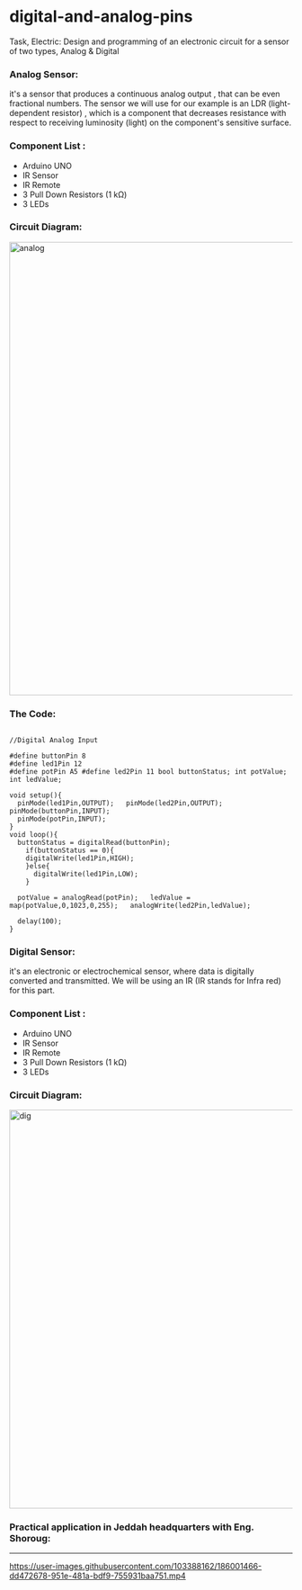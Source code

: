 # digital-and-analog-pins

 Task, Electric: Design and programming of an electronic circuit for a sensor of two types, Analog & Digital
 
 ### Analog Sensor:
 
 it's a sensor that produces a continuous analog output , that can be even fractional numbers. The sensor we will use for our example is an LDR (light-dependent resistor) , which is a component that decreases resistance with respect to receiving luminosity (light) on the component's sensitive surface.
 

### Component List :

* Arduino UNO
* IR Sensor
* IR Remote
* 3 Pull Down Resistors (1 kΩ)
* 3 LEDs

### Circuit Diagram:

<img width="806" alt="analog" src="https://user-images.githubusercontent.com/103388162/187053262-5661407a-0bda-4f2c-a259-dc8c56595af1.png">


### The Code:

```
 
//Digital Analog Input 
 
#define buttonPin 8 
#define led1Pin 12 
#define potPin A5 #define led2Pin 11 bool buttonStatus; int potValue; 
int ledValue; 
 
void setup(){ 
  pinMode(led1Pin,OUTPUT);   pinMode(led2Pin,OUTPUT);   pinMode(buttonPin,INPUT); 
  pinMode(potPin,INPUT); 
} 
void loop(){ 
  buttonStatus = digitalRead(buttonPin); 
    if(buttonStatus == 0){ 
    digitalWrite(led1Pin,HIGH); 
    }else{ 
      digitalWrite(led1Pin,LOW); 
    } 
   
  potValue = analogRead(potPin);   ledValue = map(potValue,0,1023,0,255);   analogWrite(led2Pin,ledValue); 
   
  delay(100); 
} 
```

### Digital Sensor:

it's an electronic or electrochemical sensor, where data is digitally converted and transmitted. We will be using an IR (IR stands for Infra red) for this part.

### Component List :
* Arduino UNO
* IR Sensor
* IR Remote
* 3 Pull Down Resistors (1 kΩ)
* 3 LEDs
### Circuit Diagram:

<img width="709" alt="dig" src="https://user-images.githubusercontent.com/103388162/187053420-986afc7a-7762-4258-9494-9f6fb914abf9.png">


### Practical application in Jeddah headquarters with Eng. Shoroug:

---
https://user-images.githubusercontent.com/103388162/186001466-dd472678-951e-481a-bdf9-755931baa751.mp4



